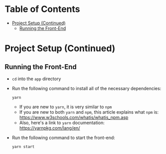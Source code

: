 # Table of Contents
- [Project Setup (Continued)](#Project-Setup-(Continued))
  - [Running the Front-End](##Running-the-Front-End)

# Project Setup (Continued)
## Running the Front-End
- `cd` into the `app` directory
- Run the following command to install all of the necessary dependencies:

      yarn
  - If you are new to `yarn`, it is very similar to `npm`
  - If you are new to both `yarn` and `npm`, this article explains what `npm` is: https://www.w3schools.com/whatis/whatis_npm.asp
  - Also, here's a link to `yarn` documentation: https://yarnpkg.com/lang/en/
- Run the following command to start the front-end:

      yarn start
